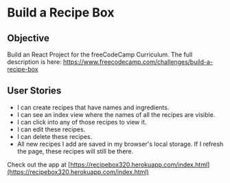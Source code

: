 # Build a Recipe Box

Objective 
------

Build an React Project for the freeCodeCamp Curriculum. 
The full description is here: https://www.freecodecamp.com/challenges/build-a-recipe-box

User Stories
------

* I can create recipes that have names and ingredients.
* I can see an index view where the names of all the recipes are visible.
* I can click into any of those recipes to view it.
* I can edit these recipes.
* I can delete these recipes.
* All new recipes I add are saved in my browser's local storage. If I refresh the page, these recipes will still be there.

Check out the app at [https://recipebox320.herokuapp.com/index.html](https://recipebox320.herokuapp.com/index.html)